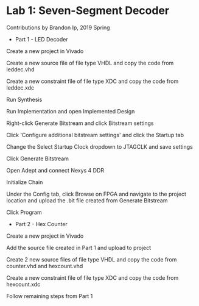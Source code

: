 # Lab 1: Seven-Segment Decoder

Contributions by Brandon Ip, 2019 Spring

* Part 1 - LED Decoder

Create a new project in Vivado

Create a new source file of file type VHDL and copy the code from leddec.vhd

Create a new constraint file of file type XDC and copy the code from leddec.xdc

Run Synthesis

Run Implementation and open Implemented Design

Right-click Generate Bitstream and click Bitstream settings

Click 'Configure additional bitstream settings' and click the Startup tab

Change the Select Startup Clock dropdown to JTAGCLK and save settings

Click Generate Bitstream

Open Adept and connect Nexys 4 DDR

Initialize Chain

Under the Config tab, click Browse on FPGA and navigate to the project location and upload the .bit file created from Generate Bitstream

Click Program

* Part 2 - Hex Counter

Create a new project in Vivado

Add the source file created in Part 1 and upload to project

Create 2 new source files of file type VHDL and copy the code from counter.vhd and hexcount.vhd

Create a new constraint file of file type XDC and copy the code from hexcount.xdc

Follow remaining steps from Part 1
